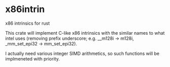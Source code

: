 # x86intrin
x86 intrinsics for rust

This crate will implement C-like x86 intrinsics with the similar names
to what intel uses (removing prefix underscore; e.g. __m128i -> m128i,
_mm_set_epi32 -> mm_set_epi32).

I actually need various integer SIMD arithmetics, so such functions will
be implmeneted with priority.
